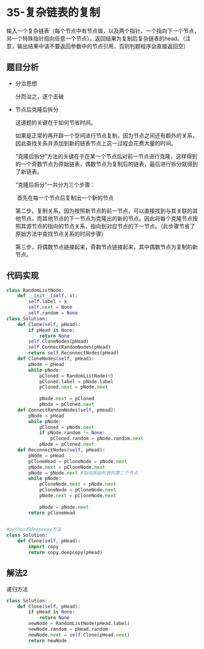 # 35-复杂链表的复制

输入一个复杂链表（每个节点中有节点值，以及两个指针，一个指向下一个节点，另一个特殊指针指向任意一个节点），返回结果为复制后复杂链表的head。（注意，输出结果中请不要返回参数中的节点引用，否则判题程序会直接返回空）

## 题目分析

- 分治思想

  分而治之，逐个击破

- 节点后克隆后拆分

  这道题的关键在于如何节省时间。

  如果是正常的再开辟一个空间进行节点复制，因为节点之间还有额外的关系，因此查找关系并添加到新的链表节点上这一过程会花费大量的时间。

  “克隆后拆分”方法的关键在于在某一个节点后对前一节点进行克隆，这样得到的一个奇数节点为原始链表，偶数节点为复制后的链表，最后进行拆分就得到了新链表。

  “克隆后拆分”一共分为三个步骤：

  ​	首先在每一个节点后复制出一个新的节点

  ​	第二步，复制关系，因为按照新节点的前一节点，可以直接找到与其关联的其他节点，而其他节点的下一节点为克隆出的新的节点。因此将每个克隆节点按照其源节点的指向的节点关系，指向到对应节点的下一节点。（此步骤节省了原始方法中查找节点关系的时间步骤）

  ​	第三步，将偶数节点链接起来，奇数节点链接起来，其中偶数节点为复制的新节点。

## 代码实现

```python
class RandomListNode:
    def __init__(self, x):
        self.label = x
        self.next = None
        self.random = None
class Solution:
    def Clone(self, pHead):
        if pHead is None:
            return None
        self.CloneNodes(pHead)
        self.ConnectRandomNodes(pHead)
        return self.ReconnectNodes(pHead)
    def CloneNodes(self, pHead):
        pNode = pHead
        while pNode:
            pCloned = RandomListNode(0)
            pCloned.label = pNode.label
            pCloned.next = pNode.next
            
            pNode.next = pCloned
            pNode = pCloned.next
	def ConnectRandomNodes(self, pHead):
        pNode = pHead
        while pNode:
            pCloned = pNode.next
            if pNode.random != None:
                pCloned.random = pNode.random.next
            pNode = pCloned.next
    def ReconnectNodes(self, pHead):
        pNode = pHead
        pCloneHead = pCloneNode = pNode.next
        pNode.next = pCloneNode.next
        pNode = pNode.next #指向原始列表的第二个节点
        while pNode:
            pCloneNode.next = pNode.next
            pCloneNode = pCloneNode.next
            pNode.next = pCloneNode.next
            
            pNode = pNode.next
        return pCloneHead          
        
```



```python
#python的deepcopy方法
class Solution:
    def Clone(self, pHead):
        import copy
        return copy.deepcopy(pHead)
```

## 解法2

递归方法

```python
class Solution:
    def Clone(self, pHead):
        if pHead is None:
            return None
        newNode = RandomListNode(pHead.label)
        newNode.random = pHead.random
        newNode.next = self.Clone(pHead.next)
        return newNode
```

